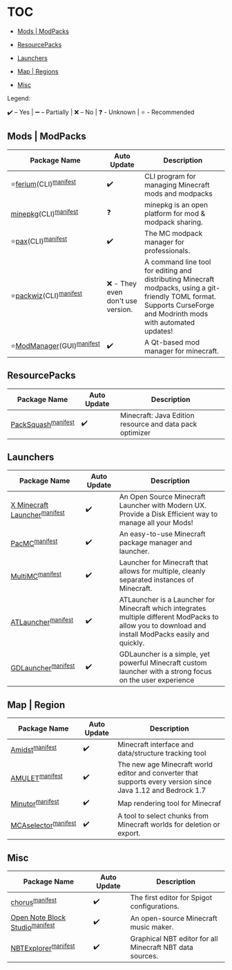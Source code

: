 # TOC

- [Mods | ModPacks](README.md#mods--modpacks)

- [ResourcePacks](README.md#resourcepacks)

- [Launchers](README.md#launchers)

- [Map | Regions](README.md#map--region)

- [Misc](README.md#misc)

Legend:

✔️ – Yes | ➖ – Partially | ❌ – No
| ❓ - Unknown | ⭐ - Recommended

## Mods | ModPacks

| Package Name                                                                                                                                                        | Auto Update                      | Description                                                                                                                                                          |
| ------------------------------------------------------------------------------------------------------------------------------------------------------------------- | -------------------------------- | -------------------------------------------------------------------------------------------------------------------------------------------------------------------- |
| ⭐[ferium](https://github.com/gorilla-devs/ferium)(CLI)<sup>[manifest](https://github.com/The-Simples/scoop-minecraft/blob/main/bucket/ferium.json)</sup>            | ✔️                               | CLI program for managing Minecraft mods and modpacks                                                                                                                 |
| [minepkg](https://preview.minepkg.io)(CLI)<sup>[manifest](https://github.com/The-Simples/scoop-minecraft/blob/main/bucket/minepkg.json)</sup>                       | ❓                                | minepkg is an open platform for mod & modpack sharing.                                                                                                               |
| ⭐[pax](https://github.com/froehlichA/pax)(CLI)<sup>[manifest](https://github.com/The-Simples/scoop-minecraft/blob/main/bucket/pax.json)</sup>                       | ✔️                               | The MC modpack manager for professionals.                                                                                                                            |
| ⭐[packwiz](https://github.com/packwiz/packwiz)(CLI)<sup>[manifest](https://github.com/The-Simples/scoop-minecraft/blob/main/bucket/packwiz.json)</sup>              | ❌ - They even don't use version. | A command line tool for editing and distributing Minecraft modpacks, using a git-friendly TOML format. Supports CurseForge and Modrinth mods with automated updates! |
| ⭐[ModManager](https://github.com/kaniol-lck/modmanager/)(GUI)<sup>[manifest](https://github.com/The-Simples/scoop-minecraft/blob/main/bucket/modmanager.json)</sup> | ✔️                               | A Qt-based mod manager for minecraft.                                                                                                                                |

## ResourcePacks

| Package Name                                                                                                                                                    | Auto Update | Description                                              |
| --------------------------------------------------------------------------------------------------------------------------------------------------------------- | ----------- | -------------------------------------------------------- |
| [PackSquash](https://comunidadaylas.github.io/PackSquash)<sup>[manifest](https://github.com/The-Simples/scoop-minecraft/blob/main/bucket/packsquash.json)</sup> | ✔️          | Minecraft: Java Edition resource and data pack optimizer |

## Launchers

| Package Name                                                                                                                                                   | Auto Update | Description                                                                                                                                           |
| -------------------------------------------------------------------------------------------------------------------------------------------------------------- | ----------- | ----------------------------------------------------------------------------------------------------------------------------------------------------- |
| [X Minecraft Launcher](https://xmcl.app/)<sup>[manifest](https://github.com/The-Simples/scoop-minecraft/blob/main/bucket/xmcl.json)</sup>                      | ✔️          | An Open Source Minecraft Launcher with Modern UX. Provide a Disk Efficient way to manage all your Mods!                                               |
| [PacMC](https://github.com/jakobkmar/pacmc)<sup>[manifest](https://github.com/The-Simples/scoop-minecraft/blob/main/bucket/pacmc.json)</sup>                   | ✔️          | An easy-to-use Minecraft package manager and launcher.                                                                                                |
| [MultiMC](https://multimc.org/)<sup>[manifest](https://github.com/The-Simples/scoop-minecraft/blob/main/bucket/multimc.json)</sup>                             | ✔️          | Launcher for Minecraft that allows for multiple, cleanly separated instances of Minecraft.                                                            |
| [ATLauncher](https://github.com/ATLauncher/ATLauncher)<sup>[manifest](https://github.com/The-Simples/scoop-minecraft/blob/main/bucket/atlauncher.json)</sup>   | ✔️          | ATLauncher is a Launcher for Minecraft which integrates multiple different ModPacks to allow you to download and install ModPacks easily and quickly. |
| [GDLauncher](https://github.com/gorilla-devs/GDLauncher)<sup>[manifest](https://github.com/The-Simples/scoop-minecraft/blob/main/bucket/gdlauncher.json)</sup> | ✔️          | GDLauncher is a simple, yet powerful Minecraft custom launcher with a strong focus on the user experience                                             |

## Map | Region

| Package Name                                                                                                                                                            | Auto Update | Description                                                                                                  |
| ----------------------------------------------------------------------------------------------------------------------------------------------------------------------- | ----------- | ------------------------------------------------------------------------------------------------------------ |
| [Amidst](https://github.com/toolbox4minecraft/amidst)<sup>[manifest](https://github.com/The-Simples/scoop-minecraft/blob/main/bucket/amidst.json)</sup>                 | ✔️          | Minecraft interface and data/structure tracking tool                                                         |
| [AMULET](https://github.com/Amulet-Team/Amulet-Map-Editor)<sup>[manifest](https://github.com/The-Simples/scoop-minecraft/blob/main/bucket/amulet-map-editor.json)</sup> | ✔️          | The new age Minecraft world editor and converter that supports every version since Java 1.12 and Bedrock 1.7 |
| [Minutor](http://seancode.com/minutor/)<sup>[manifest](https://github.com/The-Simples/scoop-minecraft/blob/main/bucket/minutor.json)</sup>                              | ✔️          | Map rendering tool for Minecraf                                                                              |
| [MCAselector](https://github.com/Querz/mcaselector)<sup>[manifest](https://github.com/The-Simples/scoop-minecraft/blob/main/bucket/mcaselector.json)</sup>              | ✔️          | A tool to select chunks from Minecraft worlds for deletion or export.                                        |

## Misc

| Package Name                                                                                                                                                                               | Auto Update | Description                                              |
| ------------------------------------------------------------------------------------------------------------------------------------------------------------------------------------------ | ----------- | -------------------------------------------------------- |
| [chorus](https://chorusmc.org)<sup>[manifest](https://github.com/The-Simples/scoop-minecraft/blob/main/bucket/chorus.json)</sup>                                                           | ✔️          | The first editor for Spigot configurations.              |
| [Open Note Block Studio](https://github.com/OpenNBS/OpenNoteBlockStudio)<sup>[manifest](https://github.com/The-Simples/scoop-minecraft/blob/main/bucket/open-note-block-studio.json)</sup> | ✔️          | An open-source Minecraft music maker.                    |
| [NBTExplorer](https://github.com/jaquadro/NBTExplorer)<sup>[manifest](https://github.com/The-Simples/scoop-minecraft/blob/main/bucket/nbtexplorer.json)</sup>                              | ✔️          | Graphical NBT editor for all Minecraft NBT data sources. |
